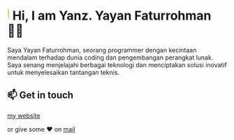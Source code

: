 # <img src="https://raw.githubusercontent.com/ABSphreak/ABSphreak/master/gifs/Hi.gif" height="32px" width="5px"> Hi, I am Yanz. Yayan Faturrohman 👨‍💻

 Saya Yayan Faturrohman, seorang programmer dengan kecintaan mendalam terhadap dunia coding dan pengembangan perangkat lunak. Saya senang menjelajahi berbagai teknologi dan menciptakan solusi inovatif untuk menyelesaikan tantangan teknis.


## 📫 Get in touch
<a href="https://yayanfaturrohman.my.id">my website</a>

 or give some ♥ on [mail](mailto:yayanfathurohman20@gmail.com)


 


